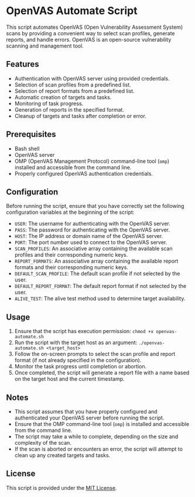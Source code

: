 # OpenVAS Automate Script

This script automates OpenVAS (Open Vulnerability Assessment System) scans by providing a convenient way to select scan profiles, generate reports, and handle errors. OpenVAS is an open-source vulnerability scanning and management tool.

## Features

- Authentication with OpenVAS server using provided credentials.
- Selection of scan profiles from a predefined list.
- Selection of report formats from a predefined list.
- Automatic creation of targets and tasks.
- Monitoring of task progress.
- Generation of reports in the specified format.
- Cleanup of targets and tasks after completion or error.

## Prerequisites

- Bash shell
- OpenVAS server
- OMP (OpenVAS Management Protocol) command-line tool (`omp`) installed and accessible from the command line.
- Properly configured OpenVAS authentication credentials.

## Configuration

Before running the script, ensure that you have correctly set the following configuration variables at the beginning of the script:

- `USER`: The username for authenticating with the OpenVAS server.
- `PASS`: The password for authenticating with the OpenVAS server.
- `HOST`: The IP address or domain name of the OpenVAS server.
- `PORT`: The port number used to connect to the OpenVAS server.
- `SCAN_PROFILES`: An associative array containing the available scan profiles and their corresponding numeric keys.
- `REPORT_FORMATS`: An associative array containing the available report formats and their corresponding numeric keys.
- `DEFAULT_SCAN_PROFILE`: The default scan profile if not selected by the user.
- `DEFAULT_REPORT_FORMAT`: The default report format if not selected by the user.
- `ALIVE_TEST`: The alive test method used to determine target availability.

## Usage

1. Ensure that the script has execution permission: `chmod +x openvas-automate.sh`
2. Run the script with the target host as an argument: `./openvas-automate.sh <target_host>`
3. Follow the on-screen prompts to select the scan profile and report format (if not already specified in the configuration).
4. Monitor the task progress until completion or abortion.
5. Once completed, the script will generate a report file with a name based on the target host and the current timestamp.

## Notes

- This script assumes that you have properly configured and authenticated your OpenVAS server before running the script.
- Ensure that the OMP command-line tool (`omp`) is installed and accessible from the command line.
- The script may take a while to complete, depending on the size and complexity of the scan.
- If the scan is aborted or encounters an error, the script will attempt to clean up any created targets and tasks.

## License

This script is provided under the [MIT License](LICENSE).
